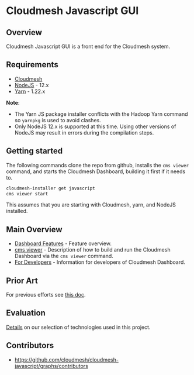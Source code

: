 # Cloudmesh Javascript GUI

## Overview

Cloudmesh Javascript GUI is a front end for the Cloudmesh system.

## Requirements

* [Cloudmesh](https://cloudmesh.github.io/cloudmesh-manual/installation/install.html)
* [NodeJS](https://nodejs.org/en/) - 12.x
* [Yarn](https://yarnpkg.com/) - 1.22.x 

**Note**:

* The Yarn JS package installer conflicts with the Hadoop Yarn command so `yarnpkg` is used 
to avoid clashes.
* Only NodeJS 12.x is supported at this time.  Using other versions of NodeJS
may result in errors during the compilation steps.


## Getting started

The following commands clone the repo from github,
installs the `cms viewer` command, and starts the Cloudmesh Dashboard, building
it first if it needs to.

```bash
cloudmesh-installer get javascript
cms viewer start
```

This assumes that you are starting with Cloudmesh, yarn, and NodeJS installed.

## Main Overview

* [Dashboard Features](docs/features.md) - Feature overview.
* [cms viewer](docs/cms_viewer.md) - Description of how to build and run the Cloudmesh Dashboard via the `cms viewer` command.
* [For Developers](docs/developers.md) - Information for developers of Cloudmesh Dashboard.

## Prior Art

For previous efforts see [this doc](docs/prior_art.md).

## Evaluation

[Details](./docs/evaluation.md) on our selection of technologies used in this project.

## Contributors

* <https://github.com/cloudmesh/cloudmesh-javascript/graphs/contributors>



